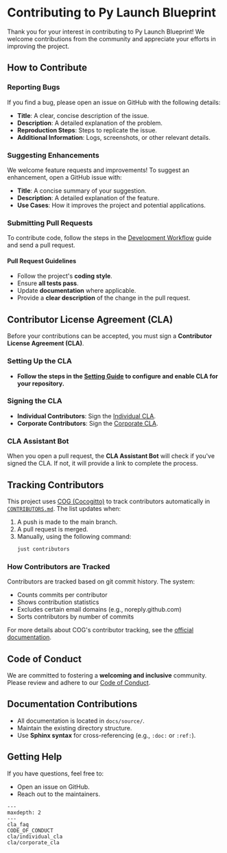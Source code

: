 # Contributing to Py Launch Blueprint

Thank you for your interest in contributing to Py Launch Blueprint! We welcome contributions from the community and appreciate your efforts in improving the project.

## How to Contribute

### Reporting Bugs
If you find a bug, please open an issue on GitHub with the following details:
- **Title**: A clear, concise description of the issue.
- **Description**: A detailed explanation of the problem.
- **Reproduction Steps**: Steps to replicate the issue.
- **Additional Information**: Logs, screenshots, or other relevant details.

### Suggesting Enhancements
We welcome feature requests and improvements! To suggest an enhancement, open a GitHub issue with:
- **Title**: A concise summary of your suggestion.
- **Description**: A detailed explanation of the feature.
- **Use Cases**: How it improves the project and potential applications.

### Submitting Pull Requests
To contribute code, follow the steps in the [Development Workflow](../tasks/contributing_code.md#development-workflow) guide and send a pull request.

#### Pull Request Guidelines
- Follow the project's **coding style**.
- Ensure **all tests pass**.
- Update **documentation** where applicable.
- Provide a **clear description** of the change in the pull request.

## Contributor License Agreement (CLA)
Before your contributions can be accepted, you must sign a **Contributor License Agreement (CLA)**.

### Setting Up the CLA
- **Follow the steps in the [Setting Guide](./cla-setup-guide.md) to configure and enable CLA for your repository.**

### Signing the CLA
- **Individual Contributors**: Sign the [Individual CLA](./cla/individual_cla.md).
- **Corporate Contributors**: Sign the [Corporate CLA](./cla/corporate_cla.md).

### CLA Assistant Bot
When you open a pull request, the **CLA Assistant Bot** will check if you've signed the CLA. If not, it will provide a link to complete the process.

## Tracking Contributors
This project uses [COG (Cocogitto)](https://github.com/cocogitto/cocogitto) to track contributors automatically in [`CONTRIBUTORS.md`](https://github.com/smorin/py-launch-blueprint/blob/main/CONTRIBUTORS.md). The list updates when:
1. A push is made to the main branch.
2. A pull request is merged.
3. Manually, using the following command:
   ```bash
   just contributors
   ```

### How Contributors are Tracked

Contributors are tracked based on git commit history. The system:
- Counts commits per contributor
- Shows contribution statistics
- Excludes certain email domains (e.g., noreply.github.com)
- Sorts contributors by number of commits

For more details about COG's contributor tracking, see the [official documentation](https://docs.cocogitto.io/).
## Code of Conduct
We are committed to fostering a **welcoming and inclusive** community. Please review and adhere to our [Code of Conduct](CODE_OF_CONDUCT.md).

## Documentation Contributions
- All documentation is located in `docs/source/`.
- Maintain the existing directory structure.
- Use **Sphinx syntax** for cross-referencing (e.g., `:doc:` or `:ref:`).

## Getting Help
If you have questions, feel free to:
- Open an issue on GitHub.
- Reach out to the maintainers.


```{toctree}
---
maxdepth: 2
---
cla_faq
CODE_OF_CONDUCT
cla/individual_cla
cla/corporate_cla
```
